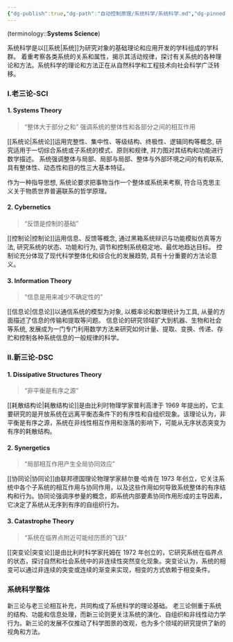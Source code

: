 ```yaml
---
{"dg-publish":true,"dg-path":"自动控制原理/系统科学/系统科学.md","dg-pinned":true,"tags":["System"],"permalink":"/自动控制原理/系统科学/系统科学/","pinned":true,"dgPassFrontmatter":true,"noteIcon":"","created":"2024-05-21T15:20:28.608+08:00","updated":"2025-04-12T18:12:18.715+08:00"}
---
```


(terminology::**Systems Science**)

系统科学是以[[系统\|系统]]为研究对象的基础理论和应用开发的学科组成的学科群。
着重考察各类系统的关系和属性，揭示其活动规律，探讨有关系统的各种理论和方法。系统科学的理论和方法正在从自然科学和工程技术向社会科学广泛转移。


### I.老三论-SCI
#### 1. Systems Theory
>“整体大于部分之和”
>强调系统的整体性和各部分之间的相互作用

[[系统论\|系统论]]运用完整性、集中性、等级结构、终极性、逻辑同构等概念, 研究适用于一切综合系统或子系统的模式、原则和规律, 并力图对其结构和功能进行数学描述。
系统强调整体与局部、局部与局部、整体与外部环境之间的有机联系, 具有整体性、动态性和目的性三大基本特征。

作为一种指导思想, 系统论要求把事物当作一个整体或系统来考察, 符合马克思主义关于物质世界普遍联系的哲学原理。
#### 2. Cybernetics
>“反馈是控制的基础”

[[控制论\|控制论]]运用信息、反馈等概念, 通过黑箱系统辩识与功能模拟仿真等方法, 研究系统的状态、功能和行为, 调节和控制系统稳定地、最优地趋达目标。
控制论充分体现了现代科学整体化和综合化的发展趋势, 具有十分重要的方法论意义。
#### 3. Information Theory
>“信息是用来减少不确定性的”

[[信息论\|信息论]]以通信系统的模型为对象, 以概率论和数理统计为工具, 从量的方面描述了信息的传输和提取等问题。
信息论的研究领域扩大到机器、生物和社会等系统, 发展成为一门专门利用数学方法来研究如何计量、提取、变换、传递、存贮和控制各种系统信息的一般规律的科学。
### II.新三论-DSC
#### 1. Dissipative Structures Theory
>“非平衡是有序之源”

[[耗散结构论\|耗散结构论]]是由比利时物理学家普利高津于 1969 年提出的，它主要研究的是开放系统在远离平衡态条件下的有序性和自组织现象。该理论认为，非平衡是有序之源，系统在非线性相互作用和涨落的影响下，可能从无序状态突变为有序的耗散结构。

#### 2. Synergetics
>“局部相互作用产生全局协同效应”

[[协同论\|协同论]]由联邦德国理论物理学家赫尔曼·哈肯在 1973 年创立，它关注系统中各个子系统的相互作用与协同作用，以及这些作用如何导致系统整体的有序结构和行为。协同论强调序参量的概念，即系统内部要素协同作用形成的主导因素，它决定了系统从无序到有序的自组织行为。

#### 3. Catastrophe Theory
>“系统在临界点附近可能经历质的飞跃”

[[突变论\|突变论]]是由比利时科学家托姆在 1972 年创立的，它研究系统在临界点的状态，探讨自然和社会系统中的非连续性突然变化现象。突变论认为，系统的相变可以通过非连续的突变或连续的渐变来实现，相变的方式依赖于相变条件。

### 系统科学整体
新三论与老三论相互补充，共同构成了系统科学的理论基础。
老三论侧重于系统的结构、功能和信息处理，而新三论则更关注系统的演化、自组织和非线性动力学行为。新三论的发展不仅推动了科学图景的改观，也为多个领域的研究提供了新的视角和方法。

